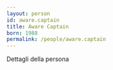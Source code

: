 ```yaml
---
layout: person
id: aware.captain
title: Aware Captain
born: 1988
permalink: /people/aware.captain
---
```


Dettagli della persona 